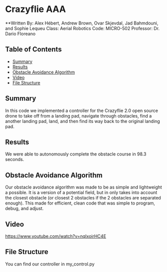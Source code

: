# Crazyflie AAA

**Written By: Alex Hébert, Andrew Brown, Ovar Skjevdal, Jad Bahmdouni, and Sophie Lequeu
  Class: Aerial Robotics
  Code: MICRO-502
  Professor: Dr. Dario Floreano

## Table of Contents
- [Summary](#summary)
- [Results](#results)
- [Obstacle Avoidance Algorithm](#obstacle-avoidance-algorithm)
- [Video](#video)
- [File Structure](#file-structure)

## Summary
In this code we implemented a controller for the Crazyflie 2.0 open source drone to take off from a landing pad, navigate through obstacles, find a another landing pad, land, and then find its way back to the original landing pad. 

## Results
We were able to autonomously complete the obstacle course in 98.3 seconds.

## Obstacle Avoidance Algorithm
Our obstacle avoidance algorithm was made to be as simple and lightweight a possible. It is a version of a potential field, but in only takes into account the closest obstacle (or closest 2 obstacles if the 2 obstacles are separated enough). This made for efficient, clean code that was simple to program, debug, and adjust.

## Video
https://www.youtube.com/watch?v=nqIxoirHC4E

## File Structure
You can find our controller in my_control.py